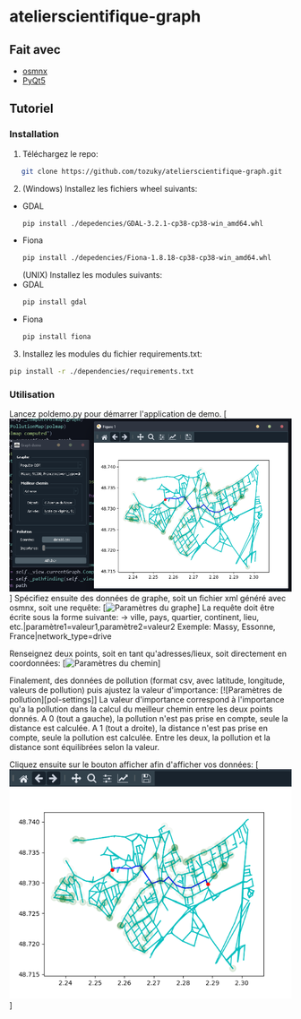 # atelierscientifique-graph

## Fait avec
* [osmnx](https://pypi.org/project/PyQt5/)
* [PyQt5](https://github.com/gboeing/osmnx)

<!-- UTILISATION -->
## Tutoriel

### Installation

1. Téléchargez le repo:
```sh
   git clone https://github.com/tozuky/atelierscientifique-graph.git
```
2. (Windows) Installez les fichiers wheel suivants:
* GDAL
  ```sh
  pip install ./depedencies/GDAL-3.2.1-cp38-cp38-win_amd64.whl
  ```
* Fiona
  ```sh
  pip install ./depedencies/Fiona-1.8.18-cp38-cp38-win_amd64.whl
  ```
    (UNIX) Installez les modules suivants:
* GDAL
  ```sh
  pip install gdal
  ```
* Fiona
  ```sh
  pip install fiona
  ``` 
3. Installez les modules du fichier requirements.txt:
  ```sh
  pip install -r ./dependencies/requirements.txt
  ```
  
### Utilisation
Lancez poldemo.py pour démarrer l'application de demo.
[![Application Démo][app-sc]]
Spécifiez ensuite des données de graphe, soit un fichier xml généré avec osmnx, soit une requête:
[![Paramètres du graphe][graph-settings-sc]]
La requête doit être écrite sous la forme suivante:
    -> ville, pays, quartier, continent, lieu, etc.|paramètre1=valeur1,paramètre2=valeur2
    Exemple: Massy, Essonne, France|network_type=drive

Renseignez deux points, soit en tant qu'adresses/lieux, soit directement en coordonnées:
[![Paramètres du chemin][path-settings-sc]]

Finalement, des données de pollution (format csv, avec latitude, longitude, valeurs de pollution) puis ajustez la valeur d'importance:
[![Paramètres de pollution][pol-settings]]
La valeur d'importance correspond à l'importance qu'a la pollution dans la calcul du meilleur chemin entre les deux points donnés. 
A 0 (tout a gauche), la pollution n'est pas prise en compte, seule la distance est calculée. 
A 1 (tout a droite), la distance n'est pas prise en compte, seule la pollution est calculée. 
Entre les deux, la pollution et la distance sont équilibrées selon la valeur.

Cliquez ensuite sur le bouton afficher afin d'afficher vos données:
[![Rendu final][plot-sc]]

<!-- MARKDOWN LINKS & IMAGES -->
<!-- https://www.markdownguide.org/basic-syntax/#reference-style-links -->
[app-sc]: screenshots/demo.png
[graph-settings-sc]: screenshots/graph-settings.png
[path-settings-sc]: screenshots/path-settings.png
[pol-settings-sc]: screenshots/pol-settings.png
[plot-sc]: screenshots/plot.png
